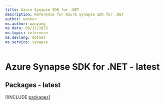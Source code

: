 ```yaml
---
title: Azure Synapse SDK for .NET
description: Reference for Azure Synapse SDK for .NET
author: wonner
ms.author: wanyang
ms.data: 08/11/2023
ms.topic: reference
ms.devlang: dotnet
ms.service: synapse
---
```

# Azure Synapse SDK for .NET - latest
## Packages - latest
[!INCLUDE [packages](synapse-index.md)]
